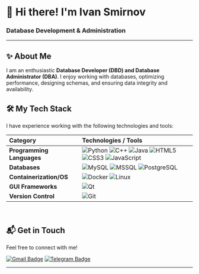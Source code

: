 # 👋 Hi there! I'm Ivan Smirnov

### **Database Development & Administration**

---

## ✨ About Me

I am an enthusiastic **Database Developer (DBD) and Database Administrator (DBA)**. I enjoy working with databases, optimizing performance, designing schemas, and ensuring data integrity and availability. 

## 🛠️ My Tech Stack

I have experience working with the following technologies and tools:

| Category           | Technologies / Tools                                                                                                                                                                                                                                                                                                                                                                                     |
| :----------------- | :------------------------------------------------------------------------------------------------------------------------------------------------------------------------------------------------------------------------------------------------------------------------------------------------------------------------------------------------------------------------------------------------------- |
| **Programming Languages** | ![Python](https://img.shields.io/badge/Python-3776AB?style=for-the-badge&logo=python&logoColor=white) ![C++](https://img.shields.io/badge/C%2B%2B-00599C?style=for-the-badge&logo=c%2B%2B&logoColor=white) ![Java](https://img.shields.io/badge/Java-007396?style=for-the-badge&logo=java&logoColor=white) ![HTML5](https://img.shields.io/badge/HTML5-E34F26?style=for-the-badge&logo=html5&logoColor=white) ![CSS3](https://img.shields.io/badge/CSS3-1572B6?style=for-the-badge&logo=css3&logoColor=white) ![JavaScript](https://img.shields.io/badge/JavaScript-F7DF1E?style=for-the-badge&logo=javascript&logoColor=black) |
| **Databases**      | ![MySQL](https://img.shields.io/badge/MySQL-4479A1?style=for-the-badge&logo=mysql&logoColor=white) ![MSSQL](https://img.shields.io/badge/MSSQL-CC2927?style=for-the-badge&logo=microsoft-sql-server&logoColor=white) ![PostgreSQL](https://img.shields.io/badge/PostgreSQL-4169E1?style=for-the-badge&logo=postgresql&logoColor=white)                                                                    |
| **Containerization/OS** | ![Docker](https://img.shields.io/badge/Docker-2496ED?style=for-the-badge&logo=docker&logoColor=white) ![Linux](https://img.shields.io/badge/Linux-FCC624?style=for-the-badge&logo=linux&logoColor=black)                                                                                                                                                                                           |
| **GUI Frameworks** | ![Qt](https://img.shields.io/badge/Qt-41CD52?style=for-the-badge&logo=qt&logoColor=white)                                                                                                                                                                                                                                                                                                                  |
| **Version Control** | ![Git](https://img.shields.io/badge/Git-F05032?style=for-the-badge&logo=git&logoColor=white)                                                                                                                                                                                                                                                                                                                 |

<br>

## 📬 Get in Touch

Feel free to connect with me!

[![Gmail Badge](https://img.shields.io/badge/Gmail-D14836?style=for-the-badge&logo=gmail&logoColor=white)](mailto:ivansmirnov09072004@gmail.com)
[![Telegram Badge](https://img.shields.io/badge/Telegram-26A5E4?style=for-the-badge&logo=telegram&logoColor=white)](https://t.me/IvanXimik)

---
